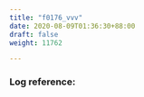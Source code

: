 ```yaml
---
title: "f0176_vvv"
date: 2020-08-09T01:36:30+88:00
draft: false
weight: 11762

---
```


### Log reference: <no value>

```
